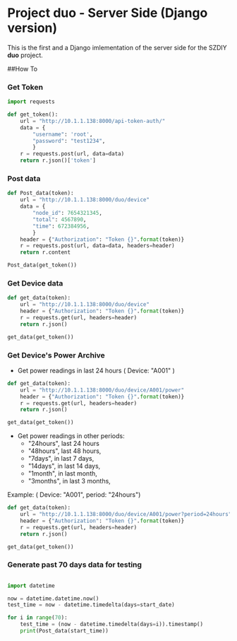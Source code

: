 # Project duo - Server Side (Django version)

This is the first and a Django imlementation of the server side for the SZDIY **duo** project.



##How To

### Get Token
```python
import requests

def get_token():
    url = "http://10.1.1.138:8000/api-token-auth/"
    data = {
        "username": 'root',
        "password": "test1234",
        }
    r = requests.post(url, data=data)
    return r.json()['token']
```

### Post data
```python
def Post_data(token):
    url = "http://10.1.1.138:8000/duo/device"
    data = {
        "node_id": 7654321345,
        "total": 4567890,
        "time": 672384956,
        }
    header = {"Authorization": "Token {}".format(token)}
    r = requests.post(url, data=data, headers=header)
    return r.content

Post_data(get_token())

```

### Get Device data

```python
def get_data(token):
    url = "http://10.1.1.138:8000/duo/device"
    header = {"Authorization": "Token {}".format(token)}
    r = requests.get(url, headers=header)
    return r.json()

get_data(get_token())

```

### Get Device's Power Archive

 * Get power readings in last 24 hours ( Device: "A001" )

```python
def get_data(token):
    url = "http://10.1.1.138:8000/duo/device/A001/power"
    header = {"Authorization": "Token {}".format(token)}
    r = requests.get(url, headers=header)
    return r.json()

get_data(get_token())

```

 * Get power readings in other periods:
   * "24hours", last 24 hours
   * "48hours", last 48 hours,
   * "7days", in last 7 days,
   * "14days", in last 14 days,
   * "1month", in last month,
   * "3months", in last 3 months,

  Example: ( Device: "A001", period: "24hours")

 ```python
 def get_data(token):
     url = "http://10.1.1.138:8000/duo/device/A001/power?period=24hours"
     header = {"Authorization": "Token {}".format(token)}
     r = requests.get(url, headers=header)
     return r.json()

 get_data(get_token())

 ```


### Generate past 70 days data for testing

```python

import datetime

now = datetime.datetime.now()
test_time = now - datetime.timedelta(days=start_date)

for i in range(70):
    test_time = (now - datetime.timedelta(days=i)).timestamp()
    print(Post_data(start_time))


```
